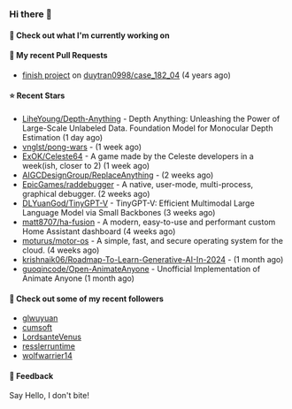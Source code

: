 ### Hi there 👋

#### 👷 Check out what I'm currently working on

#### 🔨 My recent Pull Requests

- [finish project](https://github.com/duytran0998/case_182_04/pull/1) on [duytran0998/case_182_04](https://github.com/duytran0998/case_182_04) (4 years ago)

#### ⭐ Recent Stars

- [LiheYoung/Depth-Anything](https://github.com/LiheYoung/Depth-Anything) - Depth Anything: Unleashing the Power of Large-Scale Unlabeled Data. Foundation Model for Monocular Depth Estimation (1 day ago)
- [vnglst/pong-wars](https://github.com/vnglst/pong-wars) -  (1 week ago)
- [ExOK/Celeste64](https://github.com/ExOK/Celeste64) - A game made by the Celeste developers in a week(ish, closer to 2) (1 week ago)
- [AIGCDesignGroup/ReplaceAnything](https://github.com/AIGCDesignGroup/ReplaceAnything) -  (2 weeks ago)
- [EpicGames/raddebugger](https://github.com/EpicGames/raddebugger) - A native, user-mode, multi-process, graphical debugger. (2 weeks ago)
- [DLYuanGod/TinyGPT-V](https://github.com/DLYuanGod/TinyGPT-V) - TinyGPT-V: Efficient Multimodal Large Language Model via Small Backbones (3 weeks ago)
- [matt8707/ha-fusion](https://github.com/matt8707/ha-fusion) - A modern, easy-to-use and performant custom Home Assistant dashboard (4 weeks ago)
- [moturus/motor-os](https://github.com/moturus/motor-os) - A simple, fast, and secure operating system for the cloud. (4 weeks ago)
- [krishnaik06/Roadmap-To-Learn-Generative-AI-In-2024](https://github.com/krishnaik06/Roadmap-To-Learn-Generative-AI-In-2024) -  (1 month ago)
- [guoqincode/Open-AnimateAnyone](https://github.com/guoqincode/Open-AnimateAnyone) - Unofficial Implementation of Animate Anyone (1 month ago)

#### 👯 Check out some of my recent followers

- [glwuyuan](https://github.com/glwuyuan)
- [cumsoft](https://github.com/cumsoft)
- [LordsanteVenus](https://github.com/LordsanteVenus)
- [resslerruntime](https://github.com/resslerruntime)
- [wolfwarrier14](https://github.com/wolfwarrier14)

#### 💬 Feedback

Say Hello, I don't bite!